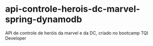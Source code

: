 # api-controle-herois-dc-marvel-spring-dynamodb
API de controle de heróis da marvel e da DC, criado no bootcamp TQI Developer
